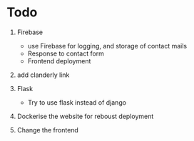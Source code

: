 # Todo

1. Firebase
    - use Firebase for logging, and storage of contact mails
    - Response to contact form
    - Frontend deployment
2. add clanderly link

2. Flask
    - Try to use flask instead of django

3. Dockerise the website for reboust deployment

4. Change the frontend